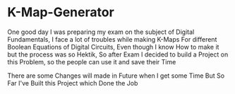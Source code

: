 # K-Map-Generator
One good day I was preparing my exam on the subject of Digital Fundamentals, I face a lot of troubles while making K-Maps For different Boolean Equations of Digital Circuits, Even though I know How to make it but the process was so Hektik, So after Exam I decided to build a Project on this Problem, so the people can use it and save their Time 

There are some Changes will made in Future when I get some Time But So Far I've Built this Project which Done the Job
